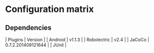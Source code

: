 # Configuration matrix

## Dependencies

| Plugins | Version |
| Android | v1.1.3 |
| Robolectric | v2.4 |
| JaCoCo | 0.7.2.201409121644 |
| JUnit |

